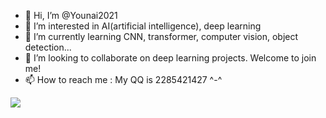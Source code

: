 - 👋 Hi, I’m @Younai2021
- 👀 I’m interested in AI(artificial intelligence), deep learning
- 🌱 I’m currently learning CNN, transformer, computer vision, object detection...
- 💞️ I’m looking to collaborate on deep learning projects. Welcome to join me!
- 📫 How to reach me : My QQ is 2285421427 ^-^

<!---
Younai2021/Younai2021 is a ✨ special ✨ repository because its `README.md` (this file) appears on your GitHub profile.
You can click the Preview link to take a look at your changes.
--->
![](https://visitor-badge.glitch.me/badge?page_id=Younai2021.readme)
